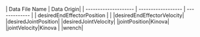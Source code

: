 | Data File Name | Data Origin|
| -------------------- | ------------------ |  -------------  |
| desiredEndEffectorPosition | |
|desiredEndEffectorVelocity|
|desiredJointPosition| 
|desiredJointVelocity| 
|jointPosition|Kinova|
|jointVelocity|Kinova |
|wrench|
